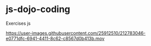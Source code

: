 # js-dojo-coding

  Exercises js
  

https://user-images.githubusercontent.com/25912510/212783046-e0771dfc-6941-4411-8c62-c8567d0b413b.mov
